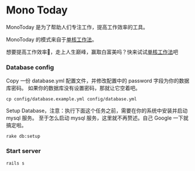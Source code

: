# Mono Today

MonoToday 是为了帮助人们专注工作，提高工作效率的工具。

MonoToday 的模式来自于[单核工作法](https://baike.baidu.com/item/%E5%8D%95%E6%A0%B8%E5%B7%A5%E4%BD%9C%E6%B3%95/22119461?fr=aladdin)。

想要提高工作效率，走上人生巅峰，赢取白富美吗？快来试试[单核工作法](http://119.23.22.194/)吧

### Database config
Copy 一份 database.yml 配置文件，并修改配置中的 password 字段为你的数据库密码。
如果你的数据库没有设置密码，那就让它空着吧。
```Shell
cp config/database.example.yml config/database.yml
```

Setup Database，注意：执行下面这个任务之前，需要在你的系统中安装并启动 mysql 服务。
至于怎么启动 mysql 服务，这里就不再赘述。自己 Google 一下就搞定啦。
```Shell
rake db:setup
```

### Start server
```Shell
rails s
```
